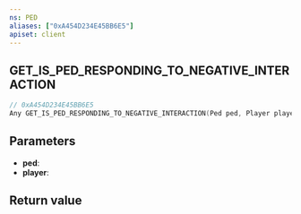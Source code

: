 ```yaml
---
ns: PED
aliases: ["0xA454D234E45BB6E5"]
apiset: client
---
```

## GET_IS_PED_RESPONDING_TO_NEGATIVE_INTERACTION

```c
// 0xA454D234E45BB6E5
Any GET_IS_PED_RESPONDING_TO_NEGATIVE_INTERACTION(Ped ped, Player player);
```


## Parameters
* **ped**:
* **player**:

## Return value